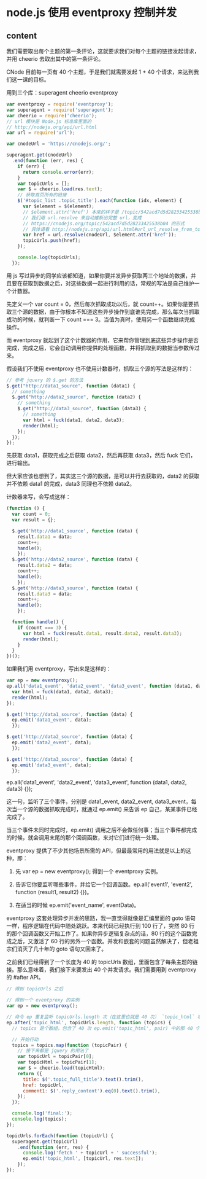 # node.js 使用 eventproxy 控制并发

## content

我们需要取出每个主题的第一条评论，这就要求我们对每个主题的链接发起请求，并用 cheerio 去取出其中的第一条评论。

CNode 目前每一页有 40 个主题，于是我们就需要发起 1 + 40 个请求，来达到我们这一课的目标。

用到三个库：superagent cheerio eventproxy

```js
var eventproxy = require('eventproxy');
var superagent = require('superagent');
var cheerio = require('cheerio');
// url 模块是 Node.js 标准库里面的
// http://nodejs.org/api/url.html
var url = require('url');

var cnodeUrl = 'https://cnodejs.org/';

superagent.get(cnodeUrl)
  .end(function (err, res) {
    if (err) {
      return console.error(err);
    }
    var topicUrls = [];
    var $ = cheerio.load(res.text);
    // 获取首页所有的链接
    $('#topic_list .topic_title').each(function (idx, element) {
      var $element = $(element);
      // $element.attr('href') 本来的样子是 /topic/542acd7d5d28233425538b04
      // 我们用 url.resolve 来自动推断出完整 url，变成
      // https://cnodejs.org/topic/542acd7d5d28233425538b04 的形式
      // 具体请看 http://nodejs.org/api/url.html#url_url_resolve_from_to 的示例
      var href = url.resolve(cnodeUrl, $element.attr('href'));
      topicUrls.push(href);
    });

    console.log(topicUrls);
  });
```

用 js 写过异步的同学应该都知道，如果你要并发异步获取两三个地址的数据，并且要在获取到数据之后，对这些数据一起进行利用的话，常规的写法是自己维护一个计数器。

先定义一个 var count = 0，然后每次抓取成功以后，就 count++。如果你是要抓取三个源的数据，由于你根本不知道这些异步操作到底谁先完成，那么每次当抓取成功的时候，就判断一下 count === 3。当值为真时，使用另一个函数继续完成操作。

而 eventproxy 就起到了这个计数器的作用，它来帮你管理到底这些异步操作是否完成，完成之后，它会自动调用你提供的处理函数，并将抓取到的数据当参数传过来。

假设我们不使用 eventproxy 也不使用计数器时，抓取三个源的写法是这样的：

```js
// 参考 jquery 的 $.get 的方法
$.get("http://data1_source", function (data1) {
  // something
  $.get("http://data2_source", function (data2) {
    // something
    $.get("http://data3_source", function (data3) {
      // something
      var html = fuck(data1, data2, data3);
      render(html);
    });
  });
});
```

先获取 data1，获取完成之后获取 data2，然后再获取 data3，然后 fuck 它们，进行输出。

但大家应该也想到了，其实这三个源的数据，是可以并行去获取的，data2 的获取并不依赖 data1 的完成，data3 同理也不依赖 data2。

计数器来写，会写成这样：

```js
(function () {
  var count = 0;
  var result = {};

  $.get('http://data1_source', function (data) {
    result.data1 = data;
    count++;
    handle();
    });
  $.get('http://data2_source', function (data) {
    result.data2 = data;
    count++;
    handle();
    });
  $.get('http://data3_source', function (data) {
    result.data3 = data;
    count++;
    handle();
    });

  function handle() {
    if (count === 3) {
      var html = fuck(result.data1, result.data2, result.data3);
      render(html);
    }
  }
})();
```

如果我们用 eventproxy，写出来是这样的：

```js
var ep = new eventproxy();
ep.all('data1_event', 'data2_event', 'data3_event', function (data1, data2, data3) {
  var html = fuck(data1, data2, data3);
  render(html);
});

$.get('http://data1_source', function (data) {
  ep.emit('data1_event', data);
  });

$.get('http://data2_source', function (data) {
  ep.emit('data2_event', data);
  });

$.get('http://data3_source', function (data) {
  ep.emit('data3_event', data);
  });
```
ep.all('data1_event', 'data2_event', 'data3_event', function (data1, data2, data3) {});

这一句，监听了三个事件，分别是 data1_event, data2_event, data3_event，每次当一个源的数据抓取完成时，就通过 ep.emit() 来告诉 ep 自己，某某事件已经完成了。

当三个事件未同时完成时，ep.emit() 调用之后不会做任何事；当三个事件都完成的时候，就会调用末尾的那个回调函数，来对它们进行统一处理。

eventproxy 提供了不少其他场景所需的 API，但最最常用的用法就是以上的这种，即：

1. 先 var ep = new eventproxy(); 得到一个 eventproxy 实例。

2. 告诉它你要监听哪些事件，并给它一个回调函数。ep.all('event1', 'event2', function (result1, result2) {})。

3. 在适当的时候 ep.emit('event_name', eventData)。

eventproxy 这套处理异步并发的思路，我一直觉得就像是汇编里面的 goto 语句一样，程序逻辑在代码中随处跳跃。本来代码已经执行到 100 行了，突然 80 行的那个回调函数又开始工作了。如果你异步逻辑复杂点的话，80 行的这个函数完成之后，又激活了 60 行的另外一个函数。并发和嵌套的问题虽然解决了，但老祖宗们消灭了几十年的 goto 语句又回来了。

之前我们已经得到了一个长度为 40 的 topicUrls 数组，里面包含了每条主题的链接。那么意味着，我们接下来要发出 40 个并发请求。我们需要用到 eventproxy 的 #after API。

```js
// 得到 topicUrls 之后

// 得到一个 eventproxy 的实例
var ep = new eventproxy();

// 命令 ep 重复监听 topicUrls.length 次（在这里也就是 40 次） `topic_html` 事件再行动
ep.after('topic_html', topicUrls.length, function (topics) {
  // topics 是个数组，包含了 40 次 ep.emit('topic_html', pair) 中的那 40 个 pair

  // 开始行动
  topics = topics.map(function (topicPair) {
    // 接下来都是 jquery 的用法了
    var topicUrl = topicPair[0];
    var topicHtml = topicPair[1];
    var $ = cheerio.load(topicHtml);
    return ({
      title: $('.topic_full_title').text().trim(),
      href: topicUrl,
      comment1: $('.reply_content').eq(0).text().trim(),
    });
  });

  console.log('final:');
  console.log(topics);
});

topicUrls.forEach(function (topicUrl) {
  superagent.get(topicUrl)
    .end(function (err, res) {
      console.log('fetch ' + topicUrl + ' successful');
      ep.emit('topic_html', [topicUrl, res.text]);
    });
});
```